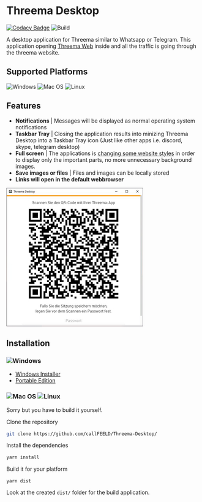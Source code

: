 # Threema Desktop

[![Codacy Badge](https://api.codacy.com/project/badge/Grade/8444aafd57b24f00aa54200d534ae8a6)](https://www.codacy.com/manual/callfeeld/Threema-Desktop?utm_source=github.com&amp;utm_medium=referral&amp;utm_content=callFEELD/Threema-Desktop&amp;utm_campaign=Badge_Grade)
![Build](https://github.com/callFEELD/Threema-Desktop/workflows/Build/badge.svg)

A desktop application for Threema similar to Whatsapp or Telegram.
This application opening [Threema Web](https://web.threema.ch/) inside and all the traffic is going through the threema website.

## Supported Platforms
![Windows](https://cdn0.iconfinder.com/data/icons/logos-brands-2/48/logo_brand_brands_logos_microsoft_windows-48.png)
![Mac OS](https://cdn0.iconfinder.com/data/icons/logos-brands-2/48/logo_brand_brands_logos_apple_ios-48.png)
![Linux](https://cdn0.iconfinder.com/data/icons/logos-brands-2/48/logo_brand_brands_logos_linux-48.png)

## Features
+ **Notifications** | Messages will be displayed as normal operating system notifications
+ **Taskbar Tray** | Closing the application results into minizing Threema Desktop into a Taskbar Tray icon (Just like other apps i.e. discord, skype, telegram desktop)
+ **Full screen** | The applications is [changing some website styles](https://github.com/callFEELD/Threema-Desktop/blob/master/assets/css/override.css) in order to display only the important parts, no more unnecessary background images.
+ **Save images or files** | Files and images can be locally stored
+ **Links will open in the default webbrowser**

![ThreemaDekstopApplication](https://raw.githubusercontent.com/callFEELD/Threema-Desktop/master/docs/img/Threema-Desktop.jpg)

## Installation
### ![Windows](https://cdn0.iconfinder.com/data/icons/logos-brands-2/48/logo_brand_brands_logos_microsoft_windows-48.png)
+ [Windows Installer](https://github.com/callFEELD/Threema-Desktop/releases)
+ [Portable Edition](https://github.com/callFEELD/Threema-Desktop/releases)

### ![Mac OS](https://cdn0.iconfinder.com/data/icons/logos-brands-2/48/logo_brand_brands_logos_apple_ios-48.png) ![Linux](https://cdn0.iconfinder.com/data/icons/logos-brands-2/48/logo_brand_brands_logos_linux-48.png)
Sorry but you have to build it yourself.

Clone the repository
```bash
git clone https://github.com/callFEELD/Threema-Desktop/
```

Install the dependencies
```bash
yarn install
```

Build it for your platform
```
yarn dist
```

Look at the created `dist/` folder for the build application.

